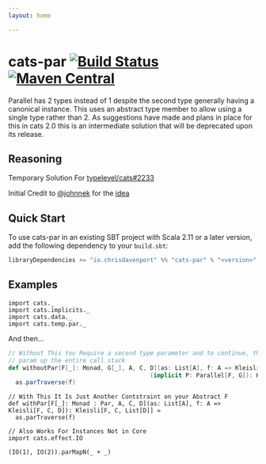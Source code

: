 ```yaml
---
layout: home

---
```

# cats-par [![Build Status](https://travis-ci.org/ChristopherDavenport/cats-par.svg?branch=master)](https://travis-ci.org/ChristopherDavenport/cats-par) [![Maven Central](https://maven-badges.herokuapp.com/maven-central/io.chrisdavenport/cats-par_2.12/badge.svg)](https://maven-badges.herokuapp.com/maven-central/io.chrisdavenport/cats-par_2.12)

Parallel has 2 types instead of 1 despite the second type generally
having a canonical instance. This uses an abstract type member
to allow using a single type rather than 2. As suggestions have made
and plans in place for this in cats 2.0 this is an intermediate
solution that will be deprecated upon its release.

## Reasoning

Temporary Solution For [typelevel/cats#2233](https://github.com/typelevel/cats/issues/2233)

Initial Credit to [@johnnek](https://github.com/johnynek) for the [idea](https://github.com/typelevel/cats/pull/2180#issuecomment-369973585)

## Quick Start

To use cats-par in an existing SBT project with Scala 2.11 or a later version, add the following dependency to your
`build.sbt`:

```scala
libraryDependencies += "io.chrisdavenport" %% "cats-par" % "<version>"
```

## Examples

```tut:silent
import cats._
import cats.implicits._
import cats.data._
import cats.temp.par._
```

And then...

```scala
// Without This You Require a second type parameter and to continue, this second
// param up the entire call stack
def withoutPar[F[_]: Monad, G[_], A, C, D](as: List[A], f: A => Kleisli[F, C, D])
                                        (implicit P: Parallel[F, G]): Kleisli[F, C, List[D]] =
  as.parTraverse(f)
```

```tut
// With This It Is Just Another Contstraint on your Abstract F
def withPar[F[_]: Monad : Par, A, C, D](as: List[A], f: A => Kleisli[F, C, D]): Kleisli[F, C, List[D]] =
  as.parTraverse(f)

// Also Works For Instances Not in Core
import cats.effect.IO

(IO(1), IO(2)).parMapN(_ + _)
```
